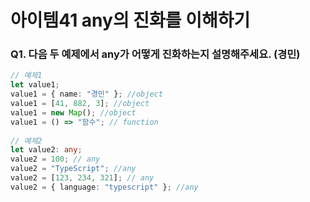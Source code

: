 # 아이템41 any의 진화를 이해하기

### Q1. 다음 두 예제에서 any가 어떻게 진화하는지 설명해주세요. (경민)

```ts
// 예제1
let value1;
value1 = { name: "경민" }; //object 
value1 = [41, 882, 3]; //object 
value1 = new Map(); //object
value1 = () => "함수"; // function
 
// 예제2
let value2: any;
value2 = 100; // any
value2 = "TypeScript"; //any
value2 = [123, 234, 321]; // any
value2 = { language: "typescript" }; //any
```

